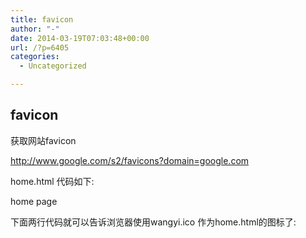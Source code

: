 ```yaml
---
title: favicon
author: "-"
date: 2014-03-19T07:03:48+00:00
url: /?p=6405
categories:
  - Uncategorized

---
```

## favicon
获取网站favicon

http://www.google.com/s2/favicons?domain=google.com

home.html 代码如下: 

<!DOCTYPE html>
<html xmlns="http://www.w3.org/1999/xhtml">
<head>
    <title>home page</title>
    
    
</head>
<body>
    home page
</body>
</html>


下面两行代码就可以告诉浏览器使用wangyi.ico 作为home.html的图标了: 


